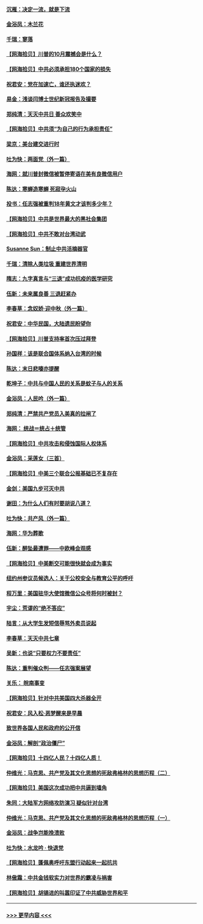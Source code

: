 #### [沉雁：决定一流，就是下流](../pages/nsc993/n12432128.md?t=09262203) 
#### [金浴凤：木兰花](../pages/nsc993/n12432124.md?t=09262203) 
#### [千瑞：寥落](../pages/nsc993/n12432071.md?t=09262203) 
#### [【网海拾贝】川普的10月震撼会是什么？](../pages/nsc993/n12431624.md?t=09262203) 
#### [【网海拾贝】中共必须承担180个国家的损失](../pages/nsc993/n12428893.md?t=09262203) 
#### [祝君安：党在加速亡，谁还执迷欢？](../pages/nsc993/n12428652.md?t=09262203) 
#### [易金：浅谈闫博士世纪新冠报告及撮要](../pages/nsc993/n12426822.md?t=09262203) 
#### [郑纯清：天灭中共日 善众欢笑中](../pages/nsc993/n12426784.md?t=09262203) 
#### [【网海拾贝】中共须“为自己的行为承担责任”](../pages/nsc993/n12426067.md?t=09262203) 
#### [梁京：美台建交进行时](../pages/nsc993/n12424066.md?t=09262203) 
#### [吐为快：两面党（外一篇）](../pages/nsc993/n12424043.md?t=09262203) 
#### [海网：就川普封微信被暂停寄语在美有良微信用户](../pages/nsc993/n12424021.md?t=09262203) 
#### [陈达：寒蝉造寒蝉 死寂孕火山](../pages/nsc993/n12423958.md?t=09262203) 
#### [投书：任志强被重判18年黄文才该判多少年？](../pages/nsc993/n12423672.md?t=09262203) 
#### [【网海拾贝】中共是世界最大的黑社会集团](../pages/nsc993/n12423543.md?t=09262203) 
#### [【网海拾贝】中共不敢对台湾动武](../pages/nsc993/n12421418.md?t=09262203) 
#### [Susanne Sun：制止中共活摘器官](../pages/nsc993/n12419654.md?t=09262203) 
#### [千瑞：清除人类垃圾 重建世界清明](../pages/nsc993/n12419414.md?t=09262203) 
#### [隋志：九字真言与“三退”成功抗疫的医学研究](../pages/nsc993/n12419248.md?t=09262203) 
#### [伍新：未来属良善 三退赶紧办](../pages/nsc993/n12418496.md?t=09262203) 
#### [李春草：念奴娇·迎中秋（外一篇）](../pages/nsc993/n12418465.md?t=09262203) 
#### [祝君安：中华民国，大陆遗民盼望你](../pages/nsc993/n12418089.md?t=09262203) 
#### [【网海拾贝】川普支持率首次压过拜登](../pages/nsc993/n12418050.md?t=09262203) 
#### [孙国祥：该是联合国体系纳入台湾的时候](../pages/nsc993/n12417369.md?t=09262203) 
#### [陈达：末日悲嚎亦提醒](../pages/nsc993/n12416736.md?t=09262203) 
#### [乾坤子：中共与中国人民的关系是蚊子与人的关系](../pages/nsc993/n12416632.md?t=09262203) 
#### [金浴凤：人民吟（外一篇）](../pages/nsc993/n12416567.md?t=09262203) 
#### [郑纯清：严禁共产党员入美真的拉闸了](../pages/nsc993/n12416550.md?t=09262203) 
#### [海网： 统战＝统占＋统管](../pages/nsc993/n12416404.md?t=09262203) 
#### [【网海拾贝】中共攻击和侵蚀国际人权体系](../pages/nsc993/n12416250.md?t=09262203) 
#### [金浴凤：采莲女（三首）](../pages/nsc993/n12415517.md?t=09262203) 
#### [【网海拾贝】中美三个联合公报基础已不复存在](../pages/nsc993/n12415054.md?t=09262203) 
#### [金剑：美国九步可灭中共](../pages/nsc993/n12413183.md?t=09262203) 
#### [谢田：为什么人们有时要胡说八道？](../pages/nsc993/n12411861.md?t=09262203) 
#### [吐为快：共产风（外一篇）](../pages/nsc993/n12411761.md?t=09262203) 
#### [海网：华为葬歌](../pages/nsc993/n12410381.md?t=09262203) 
#### [伍新：醉坠最遭罪——中欧峰会观感](../pages/nsc993/n12410364.md?t=09262203) 
#### [【网海拾贝】中美断交可能很快就会成为事实](../pages/nsc993/n12409495.md?t=09262203) 
#### [纽约州参议员候选人：关于公校安全与教育公平的呼吁](../pages/nsc993/n12409228.md?t=09262203) 
#### [程万里：美国驻华大使馆微信公众号将何时被封？](../pages/nsc993/n12407397.md?t=09262203) 
#### [宇尘：荒谬的“绝不答应”](../pages/nsc993/n12407360.md?t=09262203) 
#### [陆言：从大学生发短信辱骂外卖员说起](../pages/nsc993/n12407285.md?t=09262203) 
#### [李春草：天灭中共七章](../pages/nsc993/n12406988.md?t=09262203) 
#### [吴新：也说“只要权力不要责任”](../pages/nsc993/n12406966.md?t=09262203) 
#### [陈达：重判催众判——任志强案展望](../pages/nsc993/n12404540.md?t=09262203) 
#### [关乐： 皖南事变](../pages/nsc993/n12404288.md?t=09262203) 
#### [【网海拾贝】针对中共美国四大杀器全开](../pages/nsc993/n12404172.md?t=09262203) 
#### [祝君安：风入松‧恶梦醒来是早晨](../pages/nsc993/n12401953.md?t=09262203) 
#### [致世界各国人民和政府的公开信](../pages/nsc993/n12401824.md?t=09262203) 
#### [金浴凤：解剖“政治僵尸”](../pages/nsc993/n12401808.md?t=09262203) 
#### [【网海拾贝】十四亿人民？十四亿人质！](../pages/nsc993/n12401708.md?t=09262203) 
#### [仲维光：马克思、共产党及其文化思想的死敌弗格林的思想历程（二）](../pages/nsc993/n12399107.md?t=09262203) 
#### [【网海拾贝】美国这次成功把中共逼到墙角](../pages/nsc993/n12400173.md?t=09262203) 
#### [朱同：大陆军方网络攻防演习 疑似针对台湾](../pages/nsc993/n12399868.md?t=09262203) 
#### [仲维光：马克思、共产党及其文化思想的死敌弗格林的思想历程（一）](../pages/nsc993/n12398341.md?t=09262203) 
#### [金浴凤：战争岂能挽溃败](../pages/nsc993/n12398855.md?t=09262203) 
#### [吐为快：水龙吟 · 快退党](../pages/nsc993/n12398849.md?t=09262203) 
#### [【网海拾贝】蓬佩奥呼吁东盟行动起来一起抗共](../pages/nsc993/n12398291.md?t=09262203) 
#### [林傲霜：中共金钱软实力对世界的霸凌与祸害](../pages/nsc993/n12397515.md?t=09262203) 
#### [【网海拾贝】胡锡进的叫嚣印证了中共威胁世界和平](../pages/nsc993/n12397455.md?t=09262203) 

----
#### [ >>> 更早内容 <<< ](../indexes/nsc993-earlier.md)
